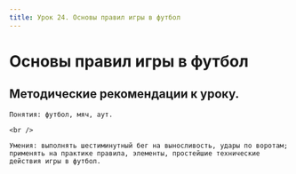 ```yaml
---
title: Урок 24. Основы правил игры в футбол
---
```


# Основы правил игры в футбол

## Методические рекомендации к уроку.

<p>
	Понятия: футбол, мяч, аут. 
</p>
<p>
	<br /> 
</p>
<p>
	Умения: выполнять шестиминутный бег на выносливость, удары по воротам; применять на практике правила, элементы, простейшие технические действия игры в футбол.
</p>